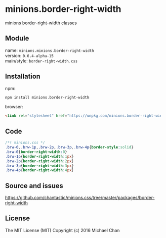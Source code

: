 # minions.border-right-width
minions border-right-width classes

## Module
name: `minions.minions.border-right-width`  
version: `0.0.4-alpha-15`  
main/style: `border-right-width.css`  

## Installation
npm:
```bash
npm install minions.border-right-width
```

browser:
```html
<link rel="stylesheet" href="https://unpkg.com/minions.border-right-width" />
```

## Code
```css
/*! minions.css */
.brw-0,.brw-1p,.brw-2p,.brw-3p,.brw-4p{border-style:solid}
.brw-0{border-right-width:0}
.brw-1p{border-right-width:1px}
.brw-2p{border-right-width:2px}
.brw-3p{border-right-width:3px}
.brw-4p{border-right-width:4px}

```

## Source and issues

https://github.com/chantastic/minions.css/tree/master/packages/border-right-width

## License

The MIT License (MIT)
Copyright (c) 2016 Michael Chan